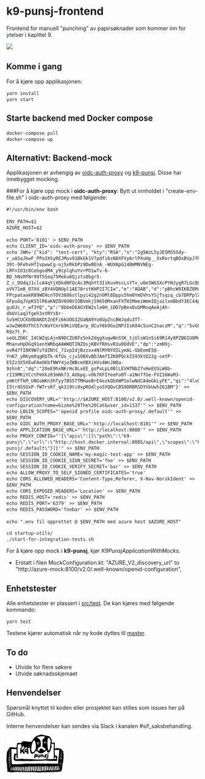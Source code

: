 # k9-punsj-frontend

Frontend for manuell "punching" av papirsøknader som kommer inn for ytelser i kapittel 9.

[![](https://github.com/navikt/k9-punsj-frontend/workflows/Build%20and%20deploy%20K9-punsj-frontend/badge.svg)](https://github.com/navikt/k9-punsj-frontend/actions?query=workflow%3A%22Build+and+deploy+K9-punsj-frontend%22)

## Komme i gang
For å kjøre opp applikasjonen:
````
yarn install
yarn start
````

## Starte backend med Docker compose

```
docker-compose pull
docker-compose up
```

## Alternativt: Backend-mock
Applikasjonen er avhengig av [oidc-auth-proxy](https://github.com/navikt/oidc-auth-proxy) og [k9-punsj](https://github.com/navikt/k9-punsj). Disse har innebygget mocking.

###For å kjøre opp mock i **oidc-auth-proxy**:
Bytt ut innholdet i "create-env-file.sh" i oidc-auth-proxy med følgende:
````
#!/usr/bin/env bash

ENV_PATH=$1
AZURE_HOST=$2

echo PORT='8101' > $ENV_PATH
echo CLIENT_ID='oidc-auth-proxy' >> $ENV_PATH
echo JWK='{"kid": "test-cert", "kty":"RSA","n":"2g5WzL5yJESM55Sdy-r_uA5aJkwF_PPa3XSyREJMuv91BkGk1V7pdfi6sN8XFVy6rlPXuHp__XxRortqBOxBVpJfRFv9aNlQcmDZ27-39t-9FehvHfIvpwwCg-ojSxRkbPz9Dw0EnA_-WUXApG14BHMNVNEg-LRFnIO3z8CebgodM4_y9cplqhuYvrPO1wTv-6-BD_hNsMfNr99T5Seq75Meku6Qjzts8bgr5-Z_c_DOdqJ1clcA4qYjXDkdNFQcAc1MqhYt3IiKuvHscLsYTx_uOeSWGSXcPYNJygR7LGcDL-oVV71m8_O7Xd_zBY4VQNUpl1AE70rstKHP2I7CIw","e":"AQAB","d":"pBhcW9IKBZ8Mxo3Bvh6H-FPcpataakR89WEHcnTOV3886stlpyi42g2nOMl6Dpps5hm0YmDVhsYSjTsqiq_cb7DRPplXd5rqfljCOivp3j_7hMwZKtkB4V0ZW3pMuwiKlrZAHh521Jb4mufyFAtJYVfPtX93p5HKPQGmxxI2Z6mTI4Te4nUY7lGNUovVHb3TDgTlLhg2jn1IsN8-GFpuGqJVpKS5lR6aKNZ8V0O0VIOBVmkjS9650MxanFXTH1MmeiWmmIQjailxmBbdY3EC44puxxuixbFrslShDDWz4FzPc52bUxR7n05PssPwmKwdY9k6CDKe-guOJc_r_wf3YQ","p":"8bbeDEAGYEW2sle0H_iDD7pBexDuGMRnqAeAjAh-dbUViaqJfgeh3xVRYs8r-Sv5HCUCkb0DAKDtZnEFi6kUOG32UaNA9Yo0UpZncBWJqdu3TT-wJwZW60UfhCS7cWaYCmrb9KiVQEarp_OCuY6b9Go2NPJIsK84cSunC2naczM","q":"5vGFm12HdYzzpWNql6ntBf96HzUf-R9z7t_P-seULZO6C_I4CWZqLAjnN9DCZU8Fx5nkZdggXuqwNnSSK_tjUlsW1n5i69R14y8PZB6IU8M4HWqUzhO8ix6ku05-MhanvHpDGq91entWRbqAAWWQTINZOsjKBVfRHsvR3u0OdVE","dp":"zmN9j-ovR47fI8K9W7sfdZNtC_71vpIdjBzzxx4NlMYNYOILymAL-GbEemE5Q-YnK7_yRKymXqgKbTk-KfUx_cju1OBXvBDJAmfIZK0PQckI593ktD22g-cetP-ESZz3X5XEwFAeOKbfNWY4jeZWBcmXBXiHVs4WnJNQa-9zhn8","dq":"2OeE9hxNKrHc8LxEE_gsPxLpL0BlLEVHTNb27vHeEUSLW8b-rI19MKiYCctPmXkz03mNk73_AUbpg-vOkfKFIYeeFo0T-a1Nn7fGe-FVZ16WaMJ-ymKtFfkM_UNGsWKn3hTyy7B55TTMHaeBrE4ozkQbXWPSolwNdCA4mGkLyFE","qi":"4lv0L8PPyRRhLNDK5t2nnqAwVMltYQ8YuFEjMckYCjN71p5D9M7TB2ZVQyhoOaLsBinBFDWOW_wFSMQH_7Qjfskg57g8rweKZDfnWhIkc_0P3-I5tr45SOxP-fW7rsRf_qk319tc8xpROdlyoSYQQvCB50DRBRSDYVbUwhZ61BM"}' >> $ENV_PATH
echo DISCOVERY_URL="'http://$AZURE_HOST:8100/v2.0/.well-known/openid-configuration?name=Gizmo%20The%20Cat&user_id=1337'" >> $ENV_PATH
echo LOGIN_SCOPES="'openid profile oidc-auth-proxy/.default'" >> $ENV_PATH
echo OIDC_AUTH_PROXY_BASE_URL="'http://localhost:8101'" >> $ENV_PATH
echo APPLICATION_BASE_URL="'http://localhost:8080'" >> $ENV_PATH
echo PROXY_CONFIG="'{\"apis\":[{\"path\":\"k9-punsj\",\"url\":\"http://host.docker.internal:8085/api\",\"scopes\":\"k9-punsj/.default\"}]}'" >> $ENV_PATH
echo SESSION_ID_COOKIE_NAME='my-magic-test-app' >> $ENV_PATH
echo SESSION_ID_COOKIE_SIGN_SECRET='foo' >> $ENV_PATH
echo SESSION_ID_COOKIE_VERIFY_SECRET='bar' >> $ENV_PATH
echo ALLOW_PROXY_TO_SELF_SIGNED_CERTIFICATES='true'
echo CORS_ALLOWED_HEADERS='Content-Type,Referer, X-Nav-NorskIdent' >> $ENV_PATH
echo CORS_EXPOSED_HEADERS='Location' >> $ENV_PATH
echo REDIS_HOST='redis' >> $ENV_PATH
echo REDIS_PORT='6379' >> $ENV_PATH
echo REDIS_PASSWORD='foobar' >> $ENV_PATH

echo ".env fil opprettet @ $ENV_PATH med azure host $AZURE_HOST"
````

````
cd startup-utils/
./start-for-integration-tests.sh 
````

For å kjøre opp mock i **k9-punsj**, kjør *K9PunsjApplicationWithMocks*.

* Erstatt i filen MockConfiguration.kt: 
"AZURE_V2_discovery_url" to "http://azure-mock:8100/v2.0/.well-known/openid-configuration",

## Enhetstester
Alle enhetstester er plassert i [src/test](src/test). De kan kjøres med følgende kommando:
````
yarn test
````
Testene kjører automatisk når ny kode dyttes til [master](https://github.com/navikt/k9-punsj-frontend).

## To do
* Utvide for flere søkere
* Utvide søknadsskjemaet

## Henvendelser
Spørsmål knyttet til koden eller prosjektet kan stilles som issues her på GitHub.
 
Interne henvendelser kan sendes via Slack i kanalen #sif_saksbehandling.

![k9-punsj-frontend](logo.png)
